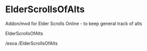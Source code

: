 # ElderScrollsOfAlts
Addon/mod for Elder Scrolls Online - to keep general track of alts

ElderScrollsOfAlts

/esoa
/ElderScrollsOfAlts